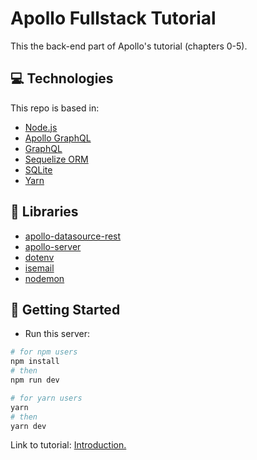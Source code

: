 # Apollo Fullstack Tutorial

This the back-end part of Apollo's tutorial (chapters 0-5).

## 💻 Technologies

This repo is based in:

- [Node.js](https://nodejs.org/)
- [Apollo GraphQL](https://www.apollographql.com/)
- [GraphQL](https://graphql.org/)
- [Sequelize ORM](https://sequelize.org/)
- [SQLite](https://www.sqlite.org/)
- [Yarn](https://yarnpkg.com/)

## 📁 Libraries

- [apollo-datasource-rest](https://www.npmjs.com/package/apollo-datasource-rest)
- [apollo-server](https://www.npmjs.com/package/apollo-server)
- [dotenv](https://www.npmjs.com/package/dotenv)
- [isemail](https://www.npmjs.com/package/isemail)
- [nodemon](https://www.npmjs.com/package/nodemon)

## 🚀 Getting Started

- Run this server:

```bash
# for npm users
npm install
# then 
npm run dev

# for yarn users
yarn
# then
yarn dev
```

Link to tutorial: [Introduction.](https://www.apollographql.com/docs/tutorial/introduction/)
